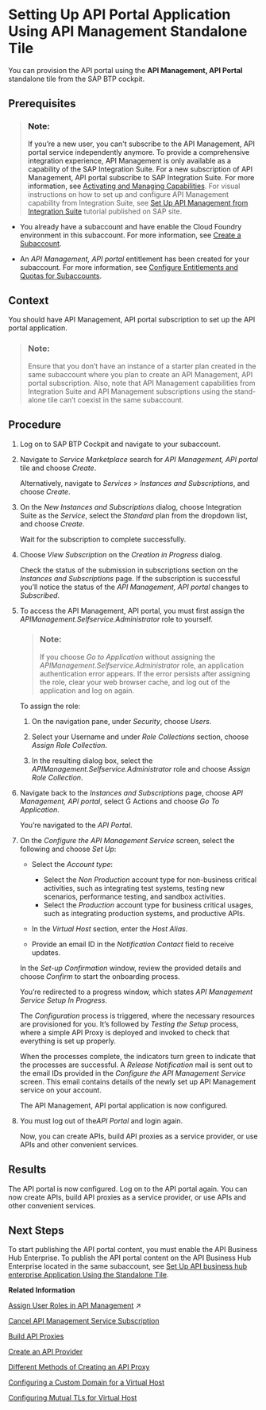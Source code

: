 <!-- loio9d8c7ae4849941a9a528f752235c6867 -->

<link rel="stylesheet" type="text/css" href="../../css/sap-icons.css"/>

# Setting Up API Portal Application Using API Management Standalone Tile

You can provision the API portal using the **API Management, API Portal** standalone tile from the SAP BTP cockpit.



<a name="loio9d8c7ae4849941a9a528f752235c6867__prereq_hgt_tfb_stb"/>

## Prerequisites

> ### Note:  
> If you’re a new user, you can't subscribe to the API Management, API portal service independently anymore. To provide a comprehensive integration experience, API Management is only available as a capability of the SAP Integration Suite. For a new subscription of API Management, API portal subscribe to SAP Integration Suite. For more information, see [Activating and Managing Capabilities](https://help.sap.com/docs/integration-suite/sap-integration-suite/activating-and-managing-capabilities?q=Create%20an%20API%20Provider&version=CLOUD). For visual instructions on how to set up and configure API Management capability from Integration Suite, see [Set Up API Management from Integration Suite](https://developers.sap.com/tutorials/api-mgmt-isuite-initial-setup.html) tutorial published on SAP site.

-   You already have a subaccount and have enable the Cloud Foundry environment in this subaccount. For more information, see [Create a Subaccount](https://help.sap.com/docs/BTP/65de2977205c403bbc107264b8eccf4b/05280a123d3044ae97457a25b3013918.html?q=entitlements).

-   An *API Management, API portal* entitlement has been created for your subaccount. For more information, see [Configure Entitlements and Quotas for Subaccounts](https://help.sap.com/docs/BTP/65de2977205c403bbc107264b8eccf4b/5ba357b4fa1e4de4b9fcc4ae771609da.html?q=entitlements).




<a name="loio9d8c7ae4849941a9a528f752235c6867__context_kqs_twb_stb"/>

## Context

You should have API Management, API portal subscription to set up the API portal application.

> ### Note:  
> Ensure that you don’t have an instance of a starter plan created in the same subaccount where you plan to create an API Management, API portal subscription. Also, note that API Management capabilities from Integration Suite and API Management subscriptions using the stand-alone tile can’t coexist in the same subaccount.



<a name="loio9d8c7ae4849941a9a528f752235c6867__steps_bnm_ft1_stb"/>

## Procedure

1.  Log on to SAP BTP Cockpit and navigate to your subaccount.

2.  Navigate to *Service Marketplace* search for *API Management, API portal* tile and choose *Create*.

    Alternatively, navigate to *Services* \> *Instances and Subscriptions*, and choose *Create*.

3.  On the *New Instances and Subscriptions* dialog, choose Integration Suite as the *Service*, select the *Standard* plan from the dropdown list, and choose *Create*.

    Wait for the subscription to complete successfully.

4.  Choose *View Subscription* on the *Creation in Progress* dialog.

    Check the status of the submission in subscriptions section on the *Instances and Subscriptions* page. If the subscription is successful you’ll notice the status of the *API Management, API portal* changes to *Subscribed*.

5.  To access the API Management, API portal, you must first assign the *APIManagement.Selfservice.Administrator* role to yourself.

    > ### Note:  
    > If you choose *Go to Application* without assigning the *APIManagement.Selfservice.Administrator* role, an application authentication error appears. If the error persists after assigning the role, clear your web browser cache, and log out of the application and log on again.

    To assign the role:

    1.  On the navigation pane, under *Security*, choose *Users*.

    2.  Select your Username and under *Role Collections* section, choose *Assign Role Collection*.

    3.  In the resulting dialog box, select the *APIManagement.Selfservice.Administrator* role and choose *Assign Role Collection*.


6.  Navigate back to the *Instances and Subscriptions* page, choose *API Management, API portal*, select <span class="SAP-icons-V5"></span> Actions and choose *Go To Application*.

    You’re navigated to the *API Portal*.

7.  On the *Configure the API Management Service* screen, select the following and choose *Set Up*:

    -   Select the *Account type*:

        -   Select the *Non Production* account type for non-business critical activities, such as integrating test systems, testing new scenarios, performance testing, and sandbox activities.
        -   Select the *Production* account type for business critical usages, such as integrating production systems, and productive APIs.

    -   In the *Virtual Host* section, enter the *Host Alias*.

    -   Provide an email ID in the *Notification Contact* field to receive updates.


    In the *Set-up Confirmation* window, review the provided details and choose *Confirm* to start the onboarding process.

    You’re redirected to a progress window, which states *API Management Service Setup In Progress*.

    The *Configuration* process is triggered, where the necessary resources are provisioned for you. It’s followed by *Testing the Setup* process, where a simple API Proxy is deployed and invoked to check that everything is set up properly.

    When the processes complete, the indicators turn green to indicate that the processes are successful. A *Release Notification* mail is sent out to the email IDs provided in the *Configure the API Management Service* screen. This email contains details of the newly set up API Management service on your account.

    The API Management, API portal application is now configured.

8.  You must log out of the*API Portal* and login again.

    Now, you can create APIs, build API proxies as a service provider, or use APIs and other convenient services.




<a name="loio9d8c7ae4849941a9a528f752235c6867__result_gny_mrk_4pb"/>

## Results

The API portal is now configured. Log on to the API portal again. You can now create APIs, build API proxies as a service provider, or use APIs and other convenient services.



<a name="loio9d8c7ae4849941a9a528f752235c6867__postreq_zsz_5rk_4pb"/>

## Next Steps

To start publishing the API portal content, you must enable the API Business Hub Enterprise. To publish the API portal content on the API Business Hub Enterprise located in the same subaccount, see [Set Up API business hub enterprise Application Using the Standalone Tile](set-up-api-business-hub-enterprise-application-using-the-standalone-tile-80c0519.md).

**Related Information**  


[Assign User Roles in API Management](https://help.sap.com/viewer/de4066bb3f9240e3bfbcd5614e18c2f9/Cloud/en-US/911ca5a620e94ab581fa159d76b3b108.html "Use role collections to group together different roles that can be assigned to API Portal and API business hub enterprise users.") :arrow_upper_right:

[Cancel API Management Service Subscription](cancel-api-management-service-subscription-df6df2b.md "You can deactivate your API Management capability from Integration Suite to disable your account from the API Management service.")

[Build API Proxies](../build-api-proxies-74c042b.md "provides a common platform for API designers to define and publish APIs. Every customer is provided with their own application on cloud. The offers capabilities to configure systems, build and publish APIs, analyze and test APIs.")

[Create an API Provider](../create-an-api-provider-6b263e2.md "Define the details of the host you want an application to reach by creating an API provider.")

[Different Methods of Creating an API Proxy](../different-methods-of-creating-an-api-proxy-4ac0431.md "An API proxy is the data object that contains all the functionality to be executed when an external user wants to access the backend service.")

[Configuring a Custom Domain for a Virtual Host](configuring-a-custom-domain-for-a-virtual-host-6b9e5a3.md "The API Management capability enables you to personalize the virtual host URL by configuring a custom domain of your choice. This means that you can have all your APIs displayed as &quot;https://api.bestrun.com/...&quot; if desired. Additionally, you have the option to set up multiple virtual hosts using the same custom domain, such as &quot;https://api1.bestrun.com,&quot; &quot;https://api2.bestrun.com,&quot; and so on.")

[Configuring Mutual TLs for Virtual Host](configuring-mutual-tls-for-virtual-host-9faf7ce.md "You can configure mutual TLs for a virtual host, which validates the identities of both the web server and the web client.")

